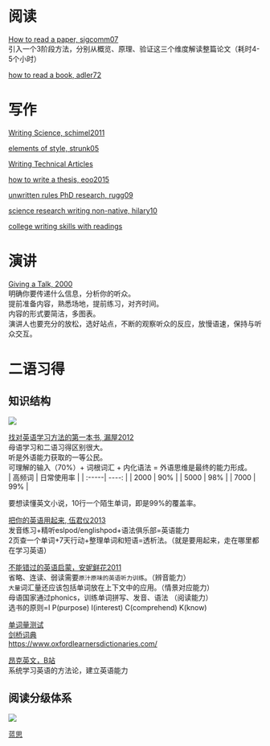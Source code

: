 # 阅读
[How to read a paper, sigcomm07](http://home.cse.ust.hk/~weiwa/teaching/Fall16-COMP6611B/reading_list/PaperReading.pdf)  
引入一个3阶段方法，分别从概览、原理、验证这三个维度解读整篇论文（耗时4-5个小时）

[how to read a book, adler72](https://book.douban.com/subject/1383525/)

# 写作

[Writing Science, schimel2011](https://book.douban.com/subject/10567201/)

[elements of style, strunk05](https://book.douban.com/subject/2210350/)  

[Writing Technical Articles](http://www.cs.columbia.edu/~hgs/etc/writing-style.html)

[how to write a thesis, eoo2015](https://book.douban.com/subject/26344722/)  

[unwritten rules PhD research, rugg09](https://book.douban.com/subject/3518087/)

[science research writing non-native, hilary10](https://book.douban.com/subject/4473481/)

[college writing skills with readings](https://book.douban.com/subject/26275079/)


# 演讲
[Giving a Talk, 2000](http://home.cse.ust.hk/~weiwa/teaching/Fall16-COMP6611B/reading_list/GivingATalk.pdf)  
明确你要传递什么信息，分析你的听众。  
提前准备内容，熟悉场地，提前练习，对齐时间。   
内容的形式要简洁，多图表。  
演讲人也要充分的放松，选好站点，不断的观察听众的反应，放慢语速，保持与听众交互。  

# 二语习得

## 知识结构
![](http://note.youdao.com/yws/public/resource/8f83e1297252c926e45efa55a901a1d2/xmlnote/WEBRESOURCE65ac24221bb2a0ee84e60f17cc057153/159)


[找对英语学习方法的第一本书, 漏屋2012](https://book.douban.com/subject/11522125/)  
母语学习和二语习得区别很大。  
听是外语能力获取的一等公民。  
可理解的输入（70%）+ 词根词汇 + 内化语法 = 外语思维是最终的能力形成。  
| 高频词 | 日常使用率 |
| :-----| ----: | 
| 2000 | 90% | 
| 5000 | 98% | 
| 7000 | 99% | 

要想读懂英文小说，10行一个陌生单词，即是99%的覆盖率。  

[把你的英语用起来, 伍君仪2013](https://book.douban.com/subject/3748247/)  
发音练习+精听eslpod/englishpod+语法俱乐部=英语能力  
2页查一个单词+7天行动+整理单词和短语=透析法。（就是要用起来，走在哪里都在学习英语）

[不能错过的英语启蒙，安妮鲜花2011](https://book.douban.com/subject/6523827/)  
省略、连读、弱读需要`原汁原味的英语听力训练`。（辨音能力）  
`大量`词汇量还应该包括单词放在上下文中的应用。（情景对应能力）  
母语国家通过phonics，训练单词拼写、发音、语法 （阅读能力）  
选书的原则=I P(purpose) I(interest) C(comprehend) K(know)  

[单词量测试](http://testyourvocab.com/)  
[剑桥词典](http://dictionary.cambridge.org)  
https://www.oxfordlearnersdictionaries.com/  

[昂克英文，B站](https://space.bilibili.com/286263737)  
系统学习英语的方法论，建立英语能力

## 阅读分级体系
![](https://pic2.zhimg.com/80/v2-0708d7588532750edb9ea40f2b2c6d89_720w.jpg)

[蓝思](https://hub.lexile.com/find-a-book/search)  
